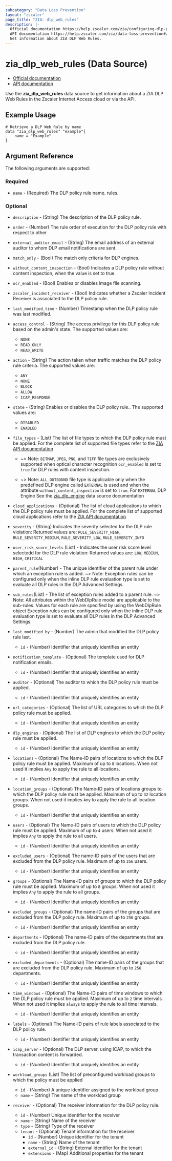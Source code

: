 ```yaml
---
subcategory: "Data Loss Prevention"
layout: "zscaler"
page_title: "ZIA: dlp_web_rules"
description: |-
  Official documentation https://help.zscaler.com/zia/configuring-dlp-policy-rules-content-inspection#Rules
  API documentation https://help.zscaler.com/zia/data-loss-prevention#/webDlpRules-get
  Get information about ZIA DLP Web Rules.
---
```


# zia_dlp_web_rules (Data Source)

* [Official documentation](https://help.zscaler.com/zia/configuring-dlp-policy-rules-content-inspection#Rules)
* [API documentation](https://help.zscaler.com/zia/data-loss-prevention#/webDlpRules-get)

Use the **zia_dlp_web_rules** data source to get information about a ZIA DLP Web Rules in the Zscaler Internet Access cloud or via the API.

## Example Usage

```hcl
# Retrieve a DLP Web Rule by name
data "zia_dlp_web_rules" "example"{
    name = "Example"
}
```

## Argument Reference

The following arguments are supported:

### Required

* `name` - (Required) The DLP policy rule name.
rules.

### Optional

* `description` - (String) The description of the DLP policy rule.
* `order` - (Number) The rule order of execution for the DLP policy rule with respect to other
* `external_auditor_email` - (String) The email address of an external auditor to whom DLP email notifications are sent.
* `match_only` - (Bool) The match only criteria for DLP engines.
* `without_content_inspection` - (Bool) Indicates a DLP policy rule without content inspection, when the value is set to true.
* `ocr_enabled` - (Bool) Enables or disables image file scanning.
* `zscaler_incident_receiver` - (Bool) Indicates whether a Zscaler Incident Receiver is associated to the DLP policy rule.
* `last_modified_time` - (Number) Timestamp when the DLP policy rule was last modified.

* `access_control` - (String) The access privilege for this DLP policy rule based on the admin's state. The supported values are:
  * `NONE`
  * `READ_ONLY`
  * `READ_WRITE`

* `action` - (String) The action taken when traffic matches the DLP policy rule criteria. The supported values are:
  * `ANY`
  * `NONE`
  * `BLOCK`
  * `ALLOW`
  * `ICAP_RESPONSE`

* `state` - (String) Enables or disables the DLP policy rule.. The supported values are:
  * `DISABLED`
  * `ENABLED`

* `file_types` - (List) The list of file types to which the DLP policy rule must be applied. For the complete list of supported file types refer to the  [ZIA API documentation](https://help.zscaler.com/zia/data-loss-prevention#/webDlpRules-post)

  * ~> Note: `BITMAP`, `JPEG`, `PNG`, and `TIFF` file types are exclusively supported when optical character recognition `ocr_enabled` is set to `true` for DLP rules with content inspection.

  * ~> Note: `ALL_OUTBOUND` file type is applicable only when the predefined DLP engine called `EXTERNAL` is used and when the attribute `without_content_inspection` is set to `true`. For `EXTERNAL` DLP Engine See the [zia_dlp_engine](https://registry.terraform.io/providers/zscaler/zia/latest/docs/data-sources/zia_dlp_engines) data source documentation

* `cloud_applications` - (Optional) The list of cloud applications to which the DLP policy rule must be applied. For the complete list of supported cloud applications refer to the  [ZIA API documentation](https://help.zscaler.com/zia/data-loss-prevention#/webDlpRules-post)

* `severity` - (String) Indicates the severity selected for the DLP rule violation: Returned values are:  `RULE_SEVERITY_HIGH`, `RULE_SEVERITY_MEDIUM`, `RULE_SEVERITY_LOW`, `RULE_SEVERITY_INFO`

* `user_risk_score_levels` (List) - Indicates the user risk score level selectedd for the DLP rule violation: Returned values are: `LOW`, `MEDIUM`, `HIGH`, `CRITICAL`

* `parent_rule`(Number) - The unique identifier of the parent rule under which an exception rule is added.
 ~> Note: Exception rules can be configured only when the inline DLP rule evaluation type is set to evaluate all DLP rules in the DLP Advanced Settings.

* `sub_rules`(List) - The list of exception rules added to a parent rule.
 ~> Note: All attributes within the WebDlpRule model are applicable to the sub-rules. Values for each rule are specified by using the WebDlpRule object Exception rules can be configured only when the inline DLP rule evaluation type is set to evaluate all DLP rules in the DLP Advanced Settings.

* `last_modified_by` - (Number)  The admin that modified the DLP policy rule last.
  * `id` - (Number) Identifier that uniquely identifies an entity

* `notification_template` - (Optional) The template used for DLP notification emails.
  * `id` - (Number) Identifier that uniquely identifies an entity

* `auditor` - (Optional) The auditor to which the DLP policy rule must be applied.
  * `id` - (Number) Identifier that uniquely identifies an entity

* `url_categories` - (Optional) The list of URL categories to which the DLP policy rule must be applied.
  * `id` - (Number) Identifier that uniquely identifies an entity

* `dlp_engines` - (Optional) The list of DLP engines to which the DLP policy rule must be applied.
  * `id` - (Number) Identifier that uniquely identifies an entity

* `locations` - (Optional) The Name-ID pairs of locations to which the DLP policy rule must be applied. Maximum of up to `8` locations. When not used it implies `Any` to apply the rule to all locations.
  * `id` - (Number) Identifier that uniquely identifies an entity

* `location_groups` - (Optional) The Name-ID pairs of locations groups to which the DLP policy rule must be applied. Maximum of up to `32` location groups. When not used it implies `Any` to apply the rule to all location groups.
  * `id` - (Number) Identifier that uniquely identifies an entity

* `users` - (Optional) The Name-ID pairs of users to which the DLP policy rule must be applied. Maximum of up to `4` users. When not used it implies `Any` to apply the rule to all users.
  * `id` - (Number) Identifier that uniquely identifies an entity

* `excluded_users` - (Optional) The name-ID pairs of the users that are excluded from the DLP policy rule. Maximum of up to `256` users.
  * `id` - (Number) Identifier that uniquely identifies an entity

* `groups` - (Optional) The Name-ID pairs of groups to which the DLP policy rule must be applied. Maximum of up to `8` groups. When not used it implies `Any` to apply the rule to all groups.
  * `id` - (Number) Identifier that uniquely identifies an entity

* `excluded_groups` - (Optional) The name-ID pairs of the groups that are excluded from the DLP policy rule. Maximum of up to `256` groups.
  * `id` - (Number) Identifier that uniquely identifies an entity

* `departments` - (Optional) The name-ID pairs of the departments that are excluded from the DLP policy rule.
  * `id` - (Number) Identifier that uniquely identifies an entity

* `excluded_departments` - (Optional) The name-ID pairs of the groups that are excluded from the DLP policy rule. Maximum of up to `256` departments.
  * `id` - (Number) Identifier that uniquely identifies an entity

* `time_windows` - (Optional) The Name-ID pairs of time windows to which the DLP policy rule must be applied. Maximum of up to `2` time intervals. When not used it implies `always` to apply the rule to all time intervals.
  * `id` - (Number) Identifier that uniquely identifies an entity

* `labels` - (Optional) The Name-ID pairs of rule labels associated to the DLP policy rule.
  * `id` - (Number) Identifier that uniquely identifies an entity

* `icap_server` - (Optional) The DLP server, using ICAP, to which the transaction content is forwarded.
  * `id` - (Number) Identifier that uniquely identifies an entity

* `workload_groups` (List) The list of preconfigured workload groups to which the policy must be applied
  * `id` - (Number) A unique identifier assigned to the workload group
  * `name` - (String) The name of the workload group

* `receiver` - (Optional) The receiver information for the DLP policy rule.
  * `id` - (Number) Unique identifier for the receiver
  * `name` - (String) Name of the receiver
  * `type` - (String) Type of the receiver
  * `tenant` - (Optional) Tenant information for the receiver
    * `id` - (Number) Unique identifier for the tenant
    * `name` - (String) Name of the tenant
    * `external_id` - (String) External identifier for the tenant
    * `extensions` - (Map) Additional properties for the tenant
